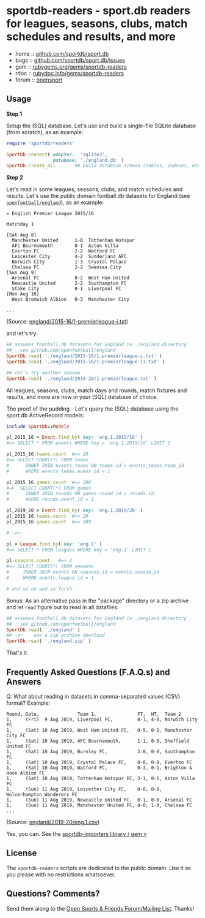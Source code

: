 # sportdb-readers - sport.db readers for leagues, seasons, clubs, match schedules and results, and more


* home  :: [github.com/sportdb/sport.db](https://github.com/sportdb/sport.db)
* bugs  :: [github.com/sportdb/sport.db/issues](https://github.com/sportdb/sport.db/issues)
* gem   :: [rubygems.org/gems/sportdb-readers](https://rubygems.org/gems/sportdb-readers)
* rdoc  :: [rubydoc.info/gems/sportdb-readers](http://rubydoc.info/gems/sportdb-readers)
* forum :: [opensport](http://groups.google.com/group/opensport)



## Usage


**Step 1**

Setup the (SQL) database. Let's use and build a single-file SQLite database (from scratch),
as an example:

``` ruby
require 'sportdb/readers'

SportDb.connect( adapter:  'sqlite3',
                 database: './england.db' )
SportDb.create_all       ## build database schema (tables, indexes, etc.)
```

**Step 2**

Let's read in some leagues, seasons, clubs, and match schedules and results.
Let's use the public domain football.db datasets for England (see [`openfootball/england`](https://github.com/openfootball/england)), as an example:


```
= English Premier League 2015/16

Matchday 1

[Sat Aug 8]
  Manchester United      1-0  Tottenham Hotspur
  AFC Bournemouth        0-1  Aston Villa
  Everton FC             2-2  Watford FC
  Leicester City         4-2  Sunderland AFC
  Norwich City           1-3  Crystal Palace
  Chelsea FC             2-2  Swansea City
[Sun Aug 9]
  Arsenal FC             0-2  West Ham United
  Newcastle United       2-2  Southampton FC
  Stoke City             0-1  Liverpool FC
[Mon Aug 10]
  West Bromwich Albion   0-3  Manchester City

...
```

(Source: [england/2015-16/1-premierleague-i.txt](https://github.com/openfootball/england/blob/master/2015-16/1-premierleague-i.txt))

and let's try:

``` ruby
## assumes football.db datasets for England in ./england directory
##   see github.com/openfootball/england
SportDb.read( './england/2015-16/1-premierleague-i.txt' )
SportDb.read( './england/2015-16/1-premierleague-ii.txt' )

## let's try another season
SportDb.read( './england/2019-20/1-premierleague.txt' )
```

All leagues, seasons, clubs, match days and rounds, match fixtures and results,
and more are now in your (SQL) database of choice.

The proof of the pudding - Let's query the (SQL) database using the sport.db ActiveRecord models:

``` ruby
include SportDb::Models

pl_2015_16 = Event.find_by( key: 'eng.1.2015/16' )
#=> SELECT * FROM events WHERE key = 'eng.1.2015/16' LIMIT 1

pl_2015_16.teams.count  #=> 20
#=> SELECT COUNT(*) FROM teams
#      INNER JOIN events_teams ON teams.id = events_teams.team_id
#      WHERE events_teams.event_id = 1

pl_2015_16.games.count  #=> 380
#=>  SELECT COUNT(*) FROM games
#      INNER JOIN rounds ON games.round_id = rounds.id
#      WHERE rounds.event_id = 1

pl_2019_20 = Event.find_by( key: 'eng.1.2019/20' )
pl_2015_16.teams.count  #=> 20
pl_2015_16.games.count  #=> 380

# -or-

pl = League.find_by( key: 'eng.1' )
#=> SELECT * FROM leagues WHERE key = 'eng.1' LIMIT 1

pl.seasons.count   #=> 2
#=> SELECT COUNT(*) FROM seasons
#     INNER JOIN events ON seasons.id = events.season_id
#     WHERE events.league_id = 1

# and so on and so forth.
```

Bonus: As an alternative pass in the "package" directory or a zip archive and let `read` figure
out to read in all datafiles:

``` ruby
## assumes football.db datasets for England in ./england directory
##   see github.com/openfootball/england
SportDb.read( './england' )
## -or-   use a zip archive download
SportDb.read( './england.zip' )
```

That's it.

## Frequently Asked Questions (F.A.Q.s) and Answers

Q: What about reading in datasets in comma-separated values (CSV) format?
Example:

```
Round, Date,              Team 1,               FT,  HT,  Team 2
1,     (Fri)  9 Aug 2019, Liverpool FC,         4-1, 4-0, Norwich City FC
1,     (Sat) 10 Aug 2019, West Ham United FC,   0-5, 0-1, Manchester City FC
1,     (Sat) 10 Aug 2019, AFC Bournemouth,      1-1, 0-0, Sheffield United FC
1,     (Sat) 10 Aug 2019, Burnley FC,           3-0, 0-0, Southampton FC
1,     (Sat) 10 Aug 2019, Crystal Palace FC,    0-0, 0-0, Everton FC
1,     (Sat) 10 Aug 2019, Watford FC,           0-3, 0-1, Brighton & Hove Albion FC
1,     (Sat) 10 Aug 2019, Tottenham Hotspur FC, 3-1, 0-1, Aston Villa FC
1,     (Sun) 11 Aug 2019, Leicester City FC,    0-0, 0-0, Wolverhampton Wanderers FC
1,     (Sun) 11 Aug 2019, Newcastle United FC,  0-1, 0-0, Arsenal FC
1,     (Sun) 11 Aug 2019, Manchester United FC, 4-0, 1-0, Chelsea FC
...
```
(Source: [england/2019-20/eng.1.csv](https://github.com/footballcsv/england/blob/master/2010s/2019-20/eng.1.csv))

Yes, you can. See the [sportdb-importers library / gem »](https://github.com/sportdb/sport.db/tree/master/sportdb-importers) 



## License

The `sportdb-readers` scripts are dedicated to the public domain.
Use it as you please with no restrictions whatsoever.


## Questions? Comments?

Send them along to the
[Open Sports & Friends Forum/Mailing List](http://groups.google.com/group/opensport).
Thanks!
